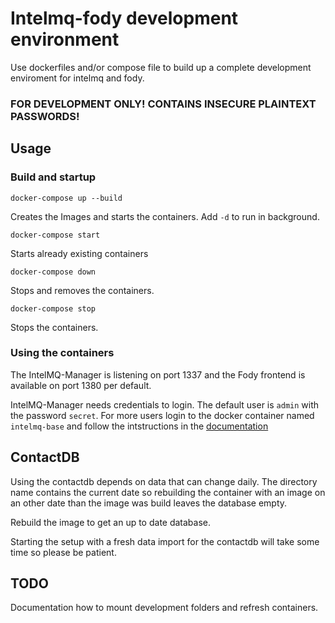 # Intelmq-fody development environment

Use dockerfiles and/or compose file to build up a complete development
enviroment for intelmq and fody.

### FOR DEVELOPMENT ONLY! CONTAINS INSECURE PLAINTEXT PASSWORDS!

## Usage

### Build and startup
```docker-compose up --build```

Creates the Images and starts the containers.
Add ```-d``` to run in background.

```docker-compose start```

Starts already existing containers

```docker-compose down```

Stops and removes the containers.

```docker-compose stop```

Stops the containers.

### Using the containers

The IntelMQ-Manager is listening on port 1337 and the Fody frontend is available on port 1380 per default.

IntelMQ-Manager needs credentials to login.
The default user is ```admin``` with the password ```secret```. For more users login to the docker container named ``` intelmq-base``` and follow the intstructions in the [documentation](https://intelmq.readthedocs.io/en/maintenance/user/intelmq-api.html#id6)
## ContactDB

Using the contactdb depends on data that can change daily. The directory name contains the current date so rebuilding the container with an image on an other date than the image was build leaves the database empty.

Rebuild the image to get an up to date database.

Starting the setup with a fresh data import for the contactdb will take some time so please be patient.

## TODO

Documentation how to mount development folders and refresh containers.
